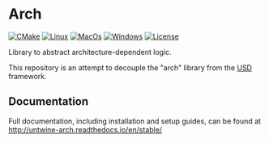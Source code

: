 # Arch

[![CMake](https://img.shields.io/badge/CMake-3.21...3.25-blue.svg?logo=CMake&logoColor=blue)](https://cmake.org)
[![Linux](https://github.com/untwine/arch/actions/workflows/linux.yml/badge.svg?branch=main)](https://github.com/untwine/arch/actions/workflows/linux.yml)
[![MacOs](https://github.com/untwine/arch/actions/workflows/macos.yml/badge.svg?branch=main)](https://github.com/untwine/arch/actions/workflows/macos.yml)
[![Windows](https://github.com/untwine/arch/actions/workflows/windows.yml/badge.svg?branch=main)](https://github.com/untwine/arch/actions/workflows/windows.yml)
[![License](https://img.shields.io/badge/License-Apache%202.0%20Modified-yellow.svg)](https://github.com/untwine/arch/blob/main/LICENSE.txt)

Library to abstract architecture-dependent logic.

This repository is an attempt to decouple the "arch" library from the
[USD](https://graphics.pixar.com/usd/release/index.html) framework.

## Documentation

Full documentation, including installation and setup guides, can be found at
http://untwine-arch.readthedocs.io/en/stable/
